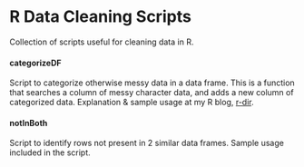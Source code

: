 R Data Cleaning Scripts
=======================

Collection of scripts useful for cleaning data in R.

#### categorizeDF
Script to categorize otherwise messy data in a data frame. This is a function that searches a column of messy character data, and adds a new column of categorized data. Explanation & sample usage at my R blog, [r-dir](https://r-dir.com/blog/2015/01/quickly-categorize-messy-data.html).

#### notInBoth
Script to identify rows not present in 2 similar data frames. Sample usage included in the script.